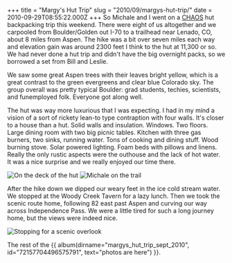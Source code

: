 +++
title = "Margy's Hut Trip"
slug = "2010/09/margys-hut-trip/"
date = 2010-09-29T08:55:22.000Z
+++
So Michale and I went on a [CHAOS](http://www.boulderchaos.org) hut backpacking trip this weekend. There were eight of us altogether and we carpooled from Boulder/Golden out I-70 to a trailhead near Lenado, CO, about 8 miles from Aspen. The hike was a bit over seven miles each way and elevation gain was around 2300 feet I think to the hut at 11,300 or so. We had never done a hut trip and didn't have the big overnight packs, so we borrowed a set from Bill and Leslie.

We saw some great Aspen trees with their leaves bright yellow, which is a great contrast to the green evergreens and clear blue Colorado sky. The group overall was pretty typical Boulder: grad students, techies, scientists, and funemployed folk. Everyone got along well.

The hut was way more luxurious that I was expecting. I had in my mind a vision of a sort of rickety lean-to type contraption with four walls. It's closer to a house than a hut. Solid walls and insulation. Windows. Two floors. Large dining room with two big picnic tables. Kitchen with three gas burners, two sinks, running water. Tons of cooking and dining stuff. Wood burning stove. Solar powered lighting. Foam beds with pillows and linens. Really the only rustic aspects were the outhouse and the lack of hot water. It was a nice surprise and we really enjoyed our time there.

![On the deck of the hut](https://peterlyons-org.s3.amazonaws.com/photos/margys_hut_trip_sept_2010/012_mk_pl.jpg) ![Michale on the trail](https://peterlyons-org.s3.amazonaws.com/photos/margys_hut_trip_sept_2010/023_mk_aspens.jpg)

After the hike down we dipped our weary feet in the ice cold stream water. We stopped at the Woody Creek Tavern for a lazy lunch. Then we took the scenic route home, following 82 east past Aspen and curving our way across Independence Pass. We were a little tired for such a long journey home, but the views were indeed nice.

![Stopping for a scenic overlook](https://peterlyons-org.s3.amazonaws.com/photos/margys_hut_trip_sept_2010/036_mk_pl_view_spot.jpg)

The rest of the {{ album(dirname="margys_hut_trip_sept_2010", id="72157704496575791", text="photos are here") }}.
